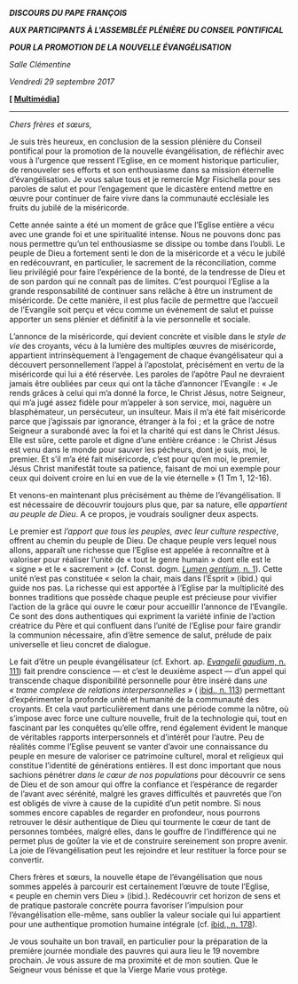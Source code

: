 ***DISCOURS DU PAPE FRANÇOIS***

***AUX PARTICIPANTS À L'ASSEMBLÉE PLÉNIÈRE DU CONSEIL PONTIFICAL***

***POUR LA PROMOTION DE LA NOUVELLE ÉVANGÉLISATION***

*Salle Clémentine*

*Vendredi 29 septembre 2017*

**[ [Multimédia](http://w2.vatican.va/content/francesco/fr/events/event.dir.html/content/vaticanevents/fr/2017/9/29/plenaria-pcpne.html)]**

* * *

*Chers frères et sœurs,*

Je suis très heureux, en conclusion de la session plénière du Conseil pontifical pour la promotion de la nouvelle évangélisation, de réfléchir avec vous à l’urgence que ressent l’Eglise, en ce moment historique particulier, de renouveler ses efforts et son enthousiasme dans sa mission éternelle d’évangélisation. Je vous salue tous et je remercie Mgr Fisichella pour ses paroles de salut et pour l’engagement que le dicastère entend mettre en œuvre pour continuer de faire vivre dans la communauté ecclésiale les fruits du jubilé de la miséricorde.

Cette année sainte a été un moment de grâce que l’Eglise entière a vécu avec une grande foi et une spiritualité intense. Nous ne pouvons donc pas nous permettre qu’un tel enthousiasme se dissipe ou tombe dans l’oubli. Le peuple de Dieu a fortement senti le don de la miséricorde et a vécu le jubilé en redécouvrant, en particulier, le sacrement de la réconciliation, comme lieu privilégié pour faire l’expérience de la bonté, de la tendresse de Dieu et de son pardon qui ne connaît pas de limites. C’est pourquoi l’Eglise a la grande responsabilité de continuer sans relâche à être un instrument de miséricorde. De cette manière, il est plus facile de permettre que l’accueil de l’Evangile soit perçu et vécu comme un événement de salut et puisse apporter un sens plénier et définitif à la vie personnelle et sociale.

L’annonce de la miséricorde, qui devient concrète et visible dans le *style de vie* des croyants, vécu à la lumière des multiples œuvres de miséricorde, appartient intrinsèquement à l’engagement de chaque évangélisateur qui a découvert personnellement l’appel à l’apostolat, précisément en vertu de la miséricorde qui lui a été réservée. Les paroles de l’apôtre Paul ne devraient jamais être oubliées par ceux qui ont la tâche d’annoncer l’Evangile : « Je rends grâces à celui qui m’a donné la force, le Christ Jésus, notre Seigneur, qui m’a jugé assez fidèle pour m’appeler à son service, moi, naguère un blasphémateur, un persécuteur, un insulteur. Mais il m’a été fait miséricorde parce que j’agissais par ignorance, étranger à la foi ; et la grâce de notre Seigneur a surabondé avec la foi et la charité qui est dans le Christ Jésus. Elle est sûre, cette parole et digne d’une entière créance : le Christ Jésus est venu dans le monde pour sauver les pécheurs, dont je suis, moi, le premier. Et s’il m’a été fait miséricorde, c’est pour qu’en moi, le premier, Jésus Christ manifestât toute sa patience, faisant de moi un exemple pour ceux qui doivent croire en lui en vue de la vie éternelle » (1 Tm 1, 12-16).

Et venons-en maintenant plus précisément au thème de l’évangélisation. Il est nécessaire de découvrir toujours plus que, par sa nature, elle *appartient au peuple de Dieu*. A ce propos, je voudrais souligner deux aspects.

Le premier est *l’apport que tous les peuples, avec leur culture respective*, offrent au chemin du peuple de Dieu. De chaque peuple vers lequel nous allons, apparaît une richesse que l’Eglise est appelée à reconnaître et à valoriser pour réaliser l’unité de « tout le genre humain » dont elle est le « signe » et le « sacrement » (cf. Const. dogm. [*Lumen gentium*, n. 1](http://www.vatican.va/archive/hist_councils/ii_vatican_council/documents/vat-ii_const_19641121_lumen-gentium_fr.html#1.)). Cette unité n’est pas constituée « selon la chair, mais dans l’Esprit » (ibid.) qui guide nos pas. La richesse qui est apportée à l’Eglise par la multiplicité des bonnes traditions que possède chaque peuple est précieuse pour vivifier l’action de la grâce qui ouvre le cœur pour accueillir l’annonce de l’Evangile. Ce sont des dons authentiques qui expriment la variété infinie de l’action créatrice du Père et qui confluent dans l’unité de l’Eglise pour faire grandir la communion nécessaire, afin d’être semence de salut, prélude de paix universelle et lieu concret de dialogue.

Le fait d’être un peuple évangélisateur (cf. Exhort. ap. [*Evangelii gaudium*, n. 111](http://w2.vatican.va/content/francesco/fr/apost_exhortations/documents/papa-francesco_esortazione-ap_20131124_evangelii-gaudium.html#1._Tout_le_Peuple_de_Dieu_annonce_l’Évangile)) fait prendre conscience — et c’est le deuxième aspect — d’un appel qui transcende chaque disponibilité personnelle pour être inséré dans *une « trame complexe de relations interpersonnelles »* ( [ibid., n. 113](http://w2.vatican.va/content/francesco/fr/apost_exhortations/documents/papa-francesco_esortazione-ap_20131124_evangelii-gaudium.html#1._Tout_le_Peuple_de_Dieu_annonce_l’Évangile)) permettant d’expérimenter la profonde unité et humanité de la communauté des croyants. Et cela vaut particulièrement dans une période comme la nôtre, où s’impose avec force une culture nouvelle, fruit de la technologie qui, tout en fascinant par les conquêtes qu’elle offre, rend également évident le manque de véritables rapports interpersonnels et d’intérêt pour l’autre. Peu de réalités comme l’Eglise peuvent se vanter d’avoir une connaissance du peuple en mesure de valoriser ce patrimoine culturel, moral et religieux qui constitue l’identité de générations entières. Il est donc important que nous sachions pénétrer *dans le cœur de nos populations* pour découvrir ce sens de Dieu et de son amour qui offre la confiance et l’espérance de regarder de l’avant avec sérénité, malgré les graves difficultés et pauvretés que l’on est obligés de vivre à cause de la cupidité d’un petit nombre. Si nous sommes encore capables de regarder en profondeur, nous pourrons retrouver le désir authentique de Dieu qui tourmente le cœur de tant de personnes tombées, malgré elles, dans le gouffre de l’indifférence qui ne permet plus de goûter la vie et de construire sereinement son propre avenir. La joie de l’évangélisation peut les rejoindre et leur restituer la force pour se convertir.

Chers frères et sœurs, la nouvelle étape de l’évangélisation que nous sommes appelés à parcourir est certainement l’œuvre de toute l’Eglise, « peuple en chemin vers Dieu » (ibid.). Redécouvrir cet horizon de sens et de pratique pastorale concrète pourra favoriser l’impulsion pour l’évangélisation elle-même, sans oublier la valeur sociale qui lui appartient pour une authentique promotion humaine intégrale (cf. [ibid., n. 178](http://w2.vatican.va/content/francesco/fr/apost_exhortations/documents/papa-francesco_esortazione-ap_20131124_evangelii-gaudium.html#Confession_de_la_foi_et_engagement_social)).

Je vous souhaite un bon travail, en particulier pour la préparation de la première journée mondiale des pauvres qui aura lieu le 19 novembre prochain. Je vous assure de ma proximité et de mon soutien. Que le Seigneur vous bénisse et que la Vierge Marie vous protège.